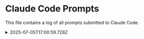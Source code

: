 # Claude Code Prompts

This file contains a log of all prompts submitted to Claude Code.

<details>
<summary>2025-07-05T17:00:59.728Z</summary>

This is the latest user message that should be logged

</details>
